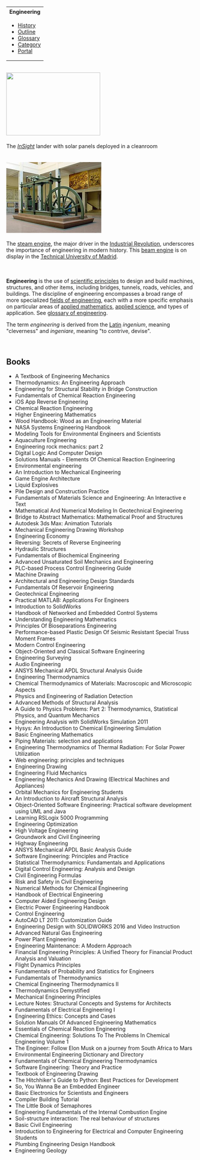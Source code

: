 <table class="vertical-navbox nowraplinks">
<tbody>
<tr>
<th><a class="mw-selflink selflink">Engineering</a></th>
</tr>
<tr>
<td>
<div class="plainlist">
<ul>
<li><a title="History of engineering" href="https://en.wikipedia.org/wiki/History_of_engineering">History</a></li>
<li><a title="Outline of engineering" href="https://en.wikipedia.org/wiki/Outline_of_engineering">Outline</a></li>
<li><a title="Glossary of engineering" href="https://en.wikipedia.org/wiki/Glossary_of_engineering">Glossary</a></li>
<li><a title="Category:Engineering" href="https://en.wikipedia.org/wiki/Category:Engineering">Category</a></li>
<li><a title="Portal:Engineering" href="https://en.wikipedia.org/wiki/Portal:Engineering">Portal</a></li>
</ul>
</div>
</td>
</tr>
</tbody>
</table>
<div class="thumb tright">&nbsp;</div>
<div class="thumb tright">
<div class="thumbinner"><a class="image" href="MarsInSightLander.jpg"><img class="thumbimage" src="MarsInSightLander.jpg" srcset="MarsInSightLander.jpg" alt="" width="250" height="167" data-file-width="3600" data-file-height="2400" /></a>
<div class="thumbcaption">
<div class="magnify">&nbsp;</div>
The&nbsp;<em><a title="InSight" href="https://en.wikipedia.org/wiki/InSight">InSight</a></em>&nbsp;lander with solar panels deployed in a cleanroom</div>
<div class="thumbcaption">&nbsp;</div>
<div class="thumbcaption">&nbsp;</div>
</div>
</div>
<div class="thumb tright">
<div class="thumbinner"><a class="image" href="Maquina_vapor_Watt_ETSIIM.jpg"><img class="thumbimage" src="Maquina_vapor_Watt_ETSIIM.jpg" srcset="Maquina_vapor_Watt_ETSIIM.jpg 2x" alt="" width="253" height="188" data-file-width="1024" data-file-height="760" /></a>
<div class="thumbcaption">
<div class="magnify">&nbsp;</div>
The&nbsp;<a title="Steam engine" href="https://en.wikipedia.org/wiki/Steam_engine">steam engine</a>, the major driver in the&nbsp;<a title="Industrial Revolution" href="https://en.wikipedia.org/wiki/Industrial_Revolution">Industrial Revolution</a>, underscores the importance of engineering in modern history. This&nbsp;<a title="Beam engine" href="https://en.wikipedia.org/wiki/Beam_engine">beam engine</a>&nbsp;is on display in the&nbsp;<a title="Technical University of Madrid" href="https://en.wikipedia.org/wiki/Technical_University_of_Madrid">Technical University of Madrid</a>.</div>
<div class="thumbcaption">&nbsp;</div>
</div>
</div>
</br>
<p><strong>Engineering</strong>&nbsp;is the use of&nbsp;<a title="Scientific method" href="https://en.wikipedia.org/wiki/Scientific_method">scientific principles</a>&nbsp;to design and build machines, structures, and other items, including bridges, tunnels, roads, vehicles, and buildings.&nbsp;The discipline of engineering encompasses a broad range of more specialized&nbsp;<a title="List of engineering branches" href="https://en.wikipedia.org/wiki/List_of_engineering_branches">fields of engineering</a>, each with a more specific emphasis on particular areas of&nbsp;<a title="Applied mathematics" href="https://en.wikipedia.org/wiki/Applied_mathematics">applied mathematics</a>,&nbsp;<a title="Applied science" href="https://en.wikipedia.org/wiki/Applied_science">applied science</a>, and types of application. See&nbsp;<a title="Glossary of engineering" href="https://en.wikipedia.org/wiki/Glossary_of_engineering">glossary of engineering</a>.</p>
<p>The term&nbsp;<em>engineering</em>&nbsp;is derived from the&nbsp;<a title="Latin" href="https://en.wikipedia.org/wiki/Latin">Latin</a>&nbsp;<em>ingenium</em>, meaning "cleverness" and&nbsp;<em>ingeniare</em>, meaning "to contrive, devise".</p>
</br>

<h2> Books</h2>


<ul>

                             

 <li><a target="_blank" href="https://github.com/manjunath5496/Engineering-Books/blob/master/enb(1).pdf" style="text-decoration:none;">A Textbook of Engineering Mechanics </a></li>

 <li><a target="_blank" href="https://github.com/manjunath5496/Engineering-Books/blob/master/enb(2).pdf" style="text-decoration:none;">Thermodynamics: An Engineering Approach</a></li>

<li><a target="_blank" href="https://github.com/manjunath5496/Engineering-Books/blob/master/enb(3).pdf" style="text-decoration:none;">Engineering for Structural Stability in Bridge Construction</a></li>
 <li><a target="_blank" href="https://github.com/manjunath5496/Engineering-Books/blob/master/enb(4).pdf" style="text-decoration:none;">Fundamentals of Chemical Reaction Engineering</a></li>                              
<li><a target="_blank" href="https://github.com/manjunath5496/Engineering-Books/blob/master/enb(5).pdf" style="text-decoration:none;">iOS App Reverse Engineering</a></li>
<li><a target="_blank" href="https://github.com/manjunath5496/Engineering-Books/blob/master/enb(6).pdf" style="text-decoration:none;">Chemical Reaction Engineering</a></li>
 <li><a target="_blank" href="https://github.com/manjunath5496/Engineering-Books/blob/master/enb(7).pdf" style="text-decoration:none;">Higher Engineering Mathematics</a></li>

 <li><a target="_blank" href="https://github.com/manjunath5496/Engineering-Books/blob/master/enb(8).pdf" style="text-decoration:none;"> Wood Handbook: Wood as an Engineering Material </a></li>
                              
 <li><a target="_blank" href="https://github.com/manjunath5496/Engineering-Books/blob/master/enb(10).pdf" style="text-decoration:none;">NASA Systems Engineering Handbook </a></li>                              
<li><a target="_blank" href="https://github.com/manjunath5496/Engineering-Books/blob/master/enb(11).pdf" style="text-decoration:none;">Modeling Tools for Environmental Engineers and Scientists</a></li>
<li><a target="_blank" href="https://github.com/manjunath5496/Engineering-Books/blob/master/enb(12).pdf" style="text-decoration:none;">Aquaculture Engineering</a></li>
<li><a target="_blank" href="https://github.com/manjunath5496/Engineering-Books/blob/master/enb(13).pdf" style="text-decoration:none;">Engineering rock mechanics: part 2</a></li>
                              
<li><a target="_blank" href="https://github.com/manjunath5496/Engineering-Books/blob/master/enb(14).pdf" style="text-decoration:none;">Digital Logic And Computer Design</a></li>
<li><a target="_blank" href="https://github.com/manjunath5496/Engineering-Books/blob/master/enb(15).pdf" style="text-decoration:none;">Solutions Manuals - Elements Of Chemical Reaction Engineering</a></li>



<li><a target="_blank" href="https://github.com/manjunath5496/Engineering-Books/blob/master/enb(16).pdf" style="text-decoration:none;">Environmental engineering</a></li>

  <li><a target="_blank" href="https://github.com/manjunath5496/Engineering-Books/blob/master/enb(17).pdf" style="text-decoration:none;">An Introduction to Mechanical Engineering</a></li>   
  
<li><a target="_blank" href="https://github.com/manjunath5496/Engineering-Books/blob/master/enb(18).pdf" style="text-decoration:none;">Game Engine Architecture</a></li> 
<li><a target="_blank" href="https://github.com/manjunath5496/Engineering-Books/blob/master/enb(19).pdf" style="text-decoration:none;">Liquid Explosives</a></li> 

<li><a target="_blank" href="https://github.com/manjunath5496/Engineering-Books/blob/master/enb(20).pdf" style="text-decoration:none;">Pile Design and Construction Practice </a></li>

<li><a target="_blank" href="https://github.com/manjunath5496/Engineering-Books/blob/master/enb(21).pdf" style="text-decoration:none;">Fundamentals of Materials Science and Engineering: An Interactive e Text</a></li>
<li><a target="_blank" href="https://github.com/manjunath5496/Engineering-Books/blob/master/enb(22).pdf" style="text-decoration:none;">Mathematical And Numerical Modeling In Geotechnical Engineering</a></li> 
 
 

   <li><a target="_blank" href="https://github.com/manjunath5496/Engineering-Books/blob/master/enb(24).pdf" style="text-decoration:none;">Bridge to Abstract Mathematics: Mathematical Proof and Structures</a></li>
 
   <li><a target="_blank" href="https://github.com/manjunath5496/Engineering-Books/blob/master/enb(25).pdf" style="text-decoration:none;">Autodesk 3ds Max: Animation Tutorials</a></li>                              
 <li><a target="_blank" href="https://github.com/manjunath5496/Engineering-Books/blob/master/enb(26).pdf" style="text-decoration:none;">Mechanical Engineering Drawing Workshop</a></li>
  <li><a target="_blank" href="https://github.com/manjunath5496/Engineering-Books/blob/master/enb(27).pdf" style="text-decoration:none;">Engineering Economy</a></li>
   
 
   <li><a target="_blank" href="https://github.com/manjunath5496/Engineering-Books/blob/master/enb(28).pdf" style="text-decoration:none;">Reversing: Secrets of Reverse Engineering </a></li>
 
   <li><a target="_blank" href="https://github.com/manjunath5496/Engineering-Books/blob/master/enb(29).pdf" style="text-decoration:none;">Hydraulic Structures </a></li>                              

  <li><a target="_blank" href="https://github.com/manjunath5496/Engineering-Books/blob/master/enb(30).pdf" style="text-decoration:none;">Fundamentals of Biochemical Engineering</a></li>
 
   <li><a target="_blank" href="https://github.com/manjunath5496/Engineering-Books/blob/master/enb(31).pdf" style="text-decoration:none;">Advanced Unsaturated Soil Mechanics and Engineering</a></li> 
    <li><a target="_blank" href="https://github.com/manjunath5496/Engineering-Books/blob/master/enb(32).pdf" style="text-decoration:none;">PLC-based Process Control Engineering Guide</a></li> 

                   
  <li><a target="_blank" href="https://github.com/manjunath5496/Engineering-Books/blob/master/enb(34).pdf" style="text-decoration:none;">Machine Drawing</a></li> 
 
  <li><a target="_blank" href="https://github.com/manjunath5496/Engineering-Books/blob/master/enb(35).pdf" style="text-decoration:none;">Architectural and Engineering Design Standards</a></li> 
  
 
<li><a target="_blank" href="https://github.com/manjunath5496/Engineering-Books/blob/master/enb(37).pdf" style="text-decoration:none;">Fundamentals Of Reservoir Engineering</a></li>
 <li><a target="_blank" href="https://github.com/manjunath5496/Engineering-Books/blob/master/enb(38).pdf" style="text-decoration:none;">Geotechnical Engineering</a></li>
<li><a target="_blank" href="https://github.com/manjunath5496/Engineering-Books/blob/master/enb(39).pdf" style="text-decoration:none;">Practical MATLAB: Applications For Engineers</a></li>
 <li><a target="_blank" href="https://github.com/manjunath5496/Engineering-Books/blob/master/enb(40).pdf" style="text-decoration:none;">Introduction to SolidWorks</a></li>                              
<li><a target="_blank" href="https://github.com/manjunath5496/Engineering-Books/blob/master/enb(41).pdf" style="text-decoration:none;">Handbook of Networked and Embedded Control Systems</a></li>
<li><a target="_blank" href="https://github.com/manjunath5496/Engineering-Books/blob/master/enb(42).pdf" style="text-decoration:none;">Understanding Engineering Mathematics </a></li>
 
  <li><a target="_blank" href="https://github.com/manjunath5496/Engineering-Books/blob/master/enb(43).pdf" style="text-decoration:none;">Principles Of Bioseparations Engineering</a></li>
 <li><a target="_blank" href="https://github.com/manjunath5496/Engineering-Books/blob/master/enb(44).pdf" style="text-decoration:none;">Performance-based Plastic Design Of Seismic Resistant Special Truss Moment Frames </a></li>
   <li><a target="_blank" href="https://github.com/manjunath5496/Engineering-Books/blob/master/enb(45).pdf" style="text-decoration:none;">Modern Control Engineering</a></li>
                            
<li><a target="_blank" href="https://github.com/manjunath5496/Engineering-Books/blob/master/enb(46).pdf" style="text-decoration:none;">Object-Oriented and Classical Software Engineering</a></li>

<li><a target="_blank" href="https://github.com/manjunath5496/Engineering-Books/blob/master/enb(47).pdf" style="text-decoration:none;">Engineering Surveying</a></li>

<li><a target="_blank" href="https://github.com/manjunath5496/Engineering-Books/blob/master/enb(48).pdf" style="text-decoration:none;">Audio Engineering </a></li>
                              
<li><a target="_blank" href="https://github.com/manjunath5496/Engineering-Books/blob/master/enb(49).pdf" style="text-decoration:none;">ANSYS Mechanical APDL Structural Analysis Guide</a></li>
<li><a target="_blank" href="https://github.com/manjunath5496/Engineering-Books/blob/master/enb(50).pdf" style="text-decoration:none;">Engineering Thermodynamics </a></li>

<li><a target="_blank" href="https://github.com/manjunath5496/Engineering-Books/blob/master/enb(51).pdf" style="text-decoration:none;">Chemical Thermodynamics of Materials: Macroscopic and Microscopic Aspects </a></li>

<li><a target="_blank" href="https://github.com/manjunath5496/Engineering-Books/blob/master/enb(52).pdf" style="text-decoration:none;">Physics and Engineering of Radiation Detection</a></li>

<li><a target="_blank" href="https://github.com/manjunath5496/Engineering-Books/blob/master/enb(53).pdf" style="text-decoration:none;">Advanced Methods of Structural Analysis</a></li>

<li><a target="_blank" href="https://github.com/manjunath5496/Engineering-Books/blob/master/enb(54).pdf" style="text-decoration:none;">A Guide to Physics Problems: Part 2: Thermodynamics, Statistical Physics, and Quantum Mechanics </a></li>

<li><a target="_blank" href="https://github.com/manjunath5496/Engineering-Books/blob/master/enb(55).pdf" style="text-decoration:none;">Engineering Analysis with SolidWorks Simulation 2011  </a></li>

<li><a target="_blank" href="https://github.com/manjunath5496/Engineering-Books/blob/master/enb(56).pdf" style="text-decoration:none;">Hysys: An Introduction to Chemical Engineering Simulation</a></li>

<li><a target="_blank" href="https://github.com/manjunath5496/Engineering-Books/blob/master/enb(57).pdf" style="text-decoration:none;">Basic Engineering Mathematics  </a></li>

<li><a target="_blank" href="https://github.com/manjunath5496/Engineering-Books/blob/master/enb(58).pdf" style="text-decoration:none;">Piping Materials: selection and applications  </a></li>



 <li><a target="_blank" href="https://github.com/manjunath5496/Engineering-Books/blob/master/enb(59).pdf" style="text-decoration:none;">Engineering Thermodynamics of Thermal Radiation: For Solar Power Utilization </a></li>

 <li><a target="_blank" href="https://github.com/manjunath5496/Engineering-Books/blob/master/enb(60).pdf" style="text-decoration:none;">Web engineering: principles and techniques</a></li>

<li><a target="_blank" href="https://github.com/manjunath5496/Engineering-Books/blob/master/enb(61).pdf" style="text-decoration:none;">Engineering Drawing</a></li>
 <li><a target="_blank" href="https://github.com/manjunath5496/Engineering-Books/blob/master/enb(62).pdf" style="text-decoration:none;">Engineering Fluid Mechanics</a></li>                              
<li><a target="_blank" href="https://github.com/manjunath5496/Engineering-Books/blob/master/enb(63).pdf" style="text-decoration:none;">Engineering Mechanics And Drawing (Electrical Machines and Appliances) </a></li>
<li><a target="_blank" href="https://github.com/manjunath5496/Engineering-Books/blob/master/enb(64).pdf" style="text-decoration:none;">Orbital Mechanics for Engineering Students</a></li>
 <li><a target="_blank" href="https://github.com/manjunath5496/Engineering-Books/blob/master/enb(65).pdf" style="text-decoration:none;">An Introduction to Aircraft Structural Analysis</a></li>

 <li><a target="_blank" href="https://github.com/manjunath5496/Engineering-Books/blob/master/enb(66).pdf" style="text-decoration:none;"> Object-Oriented Software Engineering: Practical software development using UML and Java </a></li>
                              
 <li><a target="_blank" href="https://github.com/manjunath5496/Engineering-Books/blob/master/enb(67).pdf" style="text-decoration:none;">Learning RSLogix 5000 Programming </a></li>                              
<li><a target="_blank" href="https://github.com/manjunath5496/Engineering-Books/blob/master/enb(68).pdf" style="text-decoration:none;">Engineering Optimization</a></li>
<li><a target="_blank" href="https://github.com/manjunath5496/Engineering-Books/blob/master/enb(69).pdf" style="text-decoration:none;">High Voltage Engineering</a></li>
<li><a target="_blank" href="https://github.com/manjunath5496/Engineering-Books/blob/master/enb(70).pdf" style="text-decoration:none;">Groundwork and Civil Engineering</a></li>
                              
<li><a target="_blank" href="https://github.com/manjunath5496/Engineering-Books/blob/master/enb(71).pdf" style="text-decoration:none;">Highway Engineering</a></li>
<li><a target="_blank" href="https://github.com/manjunath5496/Engineering-Books/blob/master/enb(72).pdf" style="text-decoration:none;">ANSYS Mechanical APDL Basic Analysis Guide</a></li>



<li><a target="_blank" href="https://github.com/manjunath5496/Engineering-Books/blob/master/enb(73).pdf" style="text-decoration:none;">Software Engineering: Principles and Practice</a></li>

  <li><a target="_blank" href="https://github.com/manjunath5496/Engineering-Books/blob/master/enb(74).pdf" style="text-decoration:none;">Statistical Thermodynamics: Fundamentals and Applications</a></li>   
  
<li><a target="_blank" href="https://github.com/manjunath5496/Engineering-Books/blob/master/enb(75).pdf" style="text-decoration:none;">Digital Control Engineering: Analysis and Design</a></li> 
<li><a target="_blank" href="https://github.com/manjunath5496/Engineering-Books/blob/master/enb(77).pdf" style="text-decoration:none;">Civil Engineering Formulas</a></li> 

<li><a target="_blank" href="https://github.com/manjunath5496/Engineering-Books/blob/master/enb(78).pdf" style="text-decoration:none;">Risk and Safety in Civil Engineering </a></li>

<li><a target="_blank" href="https://github.com/manjunath5496/Engineering-Books/blob/master/enb(79).pdf" style="text-decoration:none;">Numerical Methods for Chemical Engineering</a></li>
<li><a target="_blank" href="https://github.com/manjunath5496/Engineering-Books/blob/master/enb(80).pdf" style="text-decoration:none;">Handbook of Electrical Engineering</a></li> 
 
 

   <li><a target="_blank" href="https://github.com/manjunath5496/Engineering-Books/blob/master/enb(81).pdf" style="text-decoration:none;">Computer Aided Engineering Design</a></li>
 
   <li><a target="_blank" href="https://github.com/manjunath5496/Engineering-Books/blob/master/enb(82).pdf" style="text-decoration:none;">Electric Power Engineering Handbook</a></li>                              
 <li><a target="_blank" href="https://github.com/manjunath5496/Engineering-Books/blob/master/enb(83).pdf" style="text-decoration:none;">Control Engineering</a></li>
  <li><a target="_blank" href="https://github.com/manjunath5496/Engineering-Books/blob/master/enb(84).pdf" style="text-decoration:none;">AutoCAD LT 2011: Customization Guide</a></li>
   
 
   <li><a target="_blank" href="https://github.com/manjunath5496/Engineering-Books/blob/master/enb(85).pdf" style="text-decoration:none;">Engineering Design with SOLIDWORKS 2016 and Video Instruction </a></li>
 
   <li><a target="_blank" href="https://github.com/manjunath5496/Engineering-Books/blob/master/enb(87).pdf" style="text-decoration:none;">Advanced Natural Gas Engineering </a></li>                              

  <li><a target="_blank" href="https://github.com/manjunath5496/Engineering-Books/blob/master/enb(88).pdf" style="text-decoration:none;">Power Plant Engineering</a></li>
 
   <li><a target="_blank" href="https://github.com/manjunath5496/Engineering-Books/blob/master/enb(90).pdf" style="text-decoration:none;">Engineering Maintenance: A Modern Approach</a></li> 
    <li><a target="_blank" href="https://github.com/manjunath5496/Engineering-Books/blob/master/enb(91).pdf" style="text-decoration:none;">Financial Engineering Principles: A Unified Theory for Financial Product Analysis and Valuation</a></li> 

                   
  <li><a target="_blank" href="https://github.com/manjunath5496/Engineering-Books/blob/master/enb(92).pdf" style="text-decoration:none;">Flight Dynamics Principles</a></li> 
 
  <li><a target="_blank" href="https://github.com/manjunath5496/Engineering-Books/blob/master/enb(93).pdf" style="text-decoration:none;">Fundamentals of Probability and Statistics for Engineers</a></li> 
  
 
<li><a target="_blank" href="https://github.com/manjunath5496/Engineering-Books/blob/master/enb(94).pdf" style="text-decoration:none;">Fundamentals of Thermodynamics</a></li>
 <li><a target="_blank" href="https://github.com/manjunath5496/Engineering-Books/blob/master/enb(95).pdf" style="text-decoration:none;">Chemical Engineering Thermodynamics II</a></li>
<li><a target="_blank" href="https://github.com/manjunath5496/Engineering-Books/blob/master/enb(96).pdf" style="text-decoration:none;">Thermodynamics Demystified</a></li>
 <li><a target="_blank" href="https://github.com/manjunath5496/Engineering-Books/blob/master/enb(97).pdf" style="text-decoration:none;">Mechanical Engineering Principles</a></li>                              
<li><a target="_blank" href="https://github.com/manjunath5496/Engineering-Books/blob/master/enb(98).pdf" style="text-decoration:none;">Lecture Notes: Structural Concepts and Systems for Architects</a></li>
<li><a target="_blank" href="https://github.com/manjunath5496/Engineering-Books/blob/master/enb(99).pdf" style="text-decoration:none;">Fundamentals of Electrical Engineering I </a></li>
 
  <li><a target="_blank" href="https://github.com/manjunath5496/Engineering-Books/blob/master/enb(100).pdf" style="text-decoration:none;">Engineering Ethics: Concepts and Cases</a></li>
 <li><a target="_blank" href="https://github.com/manjunath5496/Engineering-Books/blob/master/enb(101).pdf" style="text-decoration:none;">Solution Manuals Of Advanced Engineering Mathematics </a></li>
   <li><a target="_blank" href="https://github.com/manjunath5496/Engineering-Books/blob/master/enb(103).pdf" style="text-decoration:none;">Essentials of Chemical Reaction Engineering</a></li>
                            
<li><a target="_blank" href="https://github.com/manjunath5496/Engineering-Books/blob/master/enb(104).pdf" style="text-decoration:none;">Chemical Engineering: Solutions To The Problems In Chemical Engineering Volume 1</a></li>

<li><a target="_blank" href="https://github.com/manjunath5496/Engineering-Books/blob/master/enb(105).pdf" style="text-decoration:none;">The Engineer: Follow Elon Musk on a journey from South Africa to Mars</a></li>

<li><a target="_blank" href="https://github.com/manjunath5496/Engineering-Books/blob/master/enb(106).pdf" style="text-decoration:none;">Environmental Engineering Dictionary and Directory </a></li>
                              
<li><a target="_blank" href="https://github.com/manjunath5496/Engineering-Books/blob/master/enb(107).pdf" style="text-decoration:none;">Fundamentals of Chemical Engineering Thermodynamics</a></li>
<li><a target="_blank" href="https://github.com/manjunath5496/Engineering-Books/blob/master/enb(108).pdf" style="text-decoration:none;">Software Engineering: Theory and Practice </a></li>


<li><a target="_blank" href="https://github.com/manjunath5496/Engineering-Books/blob/master/enb(9).pdf" style="text-decoration:none;">Textbook of Engineering Drawing</a></li>

<li><a target="_blank" href="https://github.com/manjunath5496/Engineering-Books/blob/master/enb(36).pdf" style="text-decoration:none;">The Hitchhiker's Guide to Python: Best Practices for Development</a></li>

<li><a target="_blank" href="https://github.com/manjunath5496/Engineering-Books/blob/master/enb(86).pdf" style="text-decoration:none;">So, You Wanna Be an Embedded Engineer </a></li>
                              
<li><a target="_blank" href="https://github.com/manjunath5496/Engineering-Books/blob/master/enb(102).pdf" style="text-decoration:none;">Basic Electronics for Scientists and Engineers</a></li>
<li><a target="_blank" href="https://github.com/manjunath5496/Engineering-Books/blob/master/enb(23).pdf" style="text-decoration:none;">Compiler Building Tutorial </a></li>

<li><a target="_blank" href="https://github.com/manjunath5496/Engineering-Books/blob/master/enb(33).pdf" style="text-decoration:none;">The Little Book of Semaphores </a></li>

<li><a target="_blank" href="https://github.com/manjunath5496/Engineering-Books/blob/master/enb(89).pdf" style="text-decoration:none;">Engineering Fundamentals of the Internal Combustion Engine </a></li>

<li><a target="_blank" href="https://github.com/manjunath5496/Engineering-Books/blob/master/enb(109).pdf" style="text-decoration:none;">Soil-structure interaction: The real behaviour of structures</a></li>
<li><a target="_blank" href="https://github.com/manjunath5496/Engineering-Books/blob/master/enb(110).pdf" style="text-decoration:none;">Basic Civil Engineering </a></li>

<li><a target="_blank" href="https://github.com/manjunath5496/Engineering-Books/blob/master/enb(111).pdf" style="text-decoration:none;">Introduction to Engineering for Electrical and Computer Engineering Students </a></li>

<li><a target="_blank" href="https://github.com/manjunath5496/Engineering-Books/blob/master/enb(112).pdf" style="text-decoration:none;">Plumbing Engineering Design Handbook </a></li>

<li><a target="_blank" href="https://github.com/manjunath5496/Engineering-Books/blob/master/enb(113).pdf" style="text-decoration:none;">Engineering Geology </a></li>

</ul>
